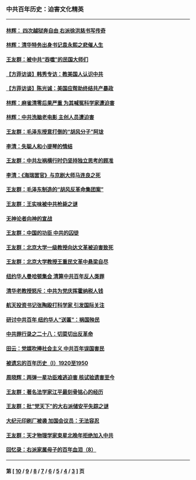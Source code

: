 ### 中共百年历史：迫害文化精英
---
#### [林辉： 四次越狱奔自由 右派徐洪慈书写传奇](../../pages/nf1176111/n14010438.md?06200430) 
#### [林辉：清华特务出身书记袁永熙之悲催人生](../../pages/nf1176111/n13997413.md?06200430) 
#### [王友群：被中共“吞噬”的民国大师们](../../pages/nf1176111/n13942620.md?06200430) 
#### [【方菲访谈】韩秀专访：教美国人认识中共](../../pages/nf1176111/n13821310.md?06200430) 
#### [【方菲访谈】陈光诚：美国应帮助终结共产暴政](../../pages/nf1176111/n13759521.md?06200430) 
#### [林辉：麻雀清零后果严重 为其喊冤科学家遭迫害](../../pages/nf1176111/n13746900.md?06200430) 
#### [林辉：中共洗脑老电影 主创人员遭迫害](../../pages/nf1176111/n13699437.md?06200430) 
#### [王友群：毛泽东授意打倒的“胡风分子”阿垅](../../pages/nf1176111/n13592541.md?06200430) 
#### [李清：失聪人和小提琴的情结](../../pages/nf1176111/n13459280.md?06200430) 
#### [王友群：中共左祸横行时仍坚持独立思考的顾准](../../pages/nf1176111/n13444722.md?06200430) 
#### [李清：《海瑞罢官》与京剧大师马连良之死](../../pages/nf1176111/n13412316.md?06200430) 
#### [王友群：毛泽东制造的“胡风反革命集团案”](../../pages/nf1176111/n13324909.md?06200430) 
#### [王友群：王实味被中共枪毙之谜](../../pages/nf1176111/n13307502.md?06200430) 
#### [无神论者向神的宣战](../../pages/nf1176111/n13281535.md?06200430) 
#### [王友群：中国的功臣 中共的囚徒](../../pages/nf1176111/n13291790.md?06200430) 
#### [王友群：北京大学一级教授向达文革被迫害致死](../../pages/nf1176111/n13150966.md?06200430) 
#### [王友群：北京大学教授王重民文革中悬梁自尽](../../pages/nf1176111/n13084645.md?06200430) 
#### [纽约华人曼哈顿集会 清算中共百年反人类罪](../../pages/nf1176111/n13084157.md?06200430) 
#### [清华老教授怒斥：中共为党庆挥霍纳税人钱](../../pages/nf1176111/n13071430.md?06200430) 
#### [航天投资书记张陶殴打科学家 引发国际关注](../../pages/nf1176111/n13069132.md?06200430) 
#### [研讨中共百年 纽约华人“送匾”：祸国殃民](../../pages/nf1176111/n13057367.md?06200430) 
#### [中共罪行录之二十八：切菜切出反革命](../../pages/nf1176111/n13030600.md?06200430) 
#### [田云：党媒吹捧社会主义 中共百年误国害民](../../pages/nf1176111/n13006682.md?06200430) 
#### [被遗忘的百年历史（I）1920至1950](../../pages/nf1176111/n12986411.md?06200430) 
#### [周晓辉：两弹一星功臣难逃迫害 核试验遗害至今](../../pages/nf1176111/n12974997.md?06200430) 
#### [王友群：著名法学家江平最刻骨铭心的经历](../../pages/nf1176111/n12970787.md?06200430) 
#### [王友群：批“党天下”的大右派储安平失踪之谜](../../pages/nf1176111/n12954229.md?06200430) 
#### [大纪元印刷厂被袭 加国会议员：无法容忍](../../pages/nf1176111/n12883028.md?06200430) 
#### [王友群：天才物理学家束星北晚年拒绝加入中共](../../pages/nf1176111/n12792913.md?06200430) 
#### [回忆录：右派家属母子的百年血泪（8）](../../pages/nf1176111/n12706196.md?06200430) 

---
#### 第 [ [10](./10.md?06200430) / [9](./9.md?06200430) / [8](./8.md?06200430) / [7](./7.md?06200430) / [6](./6.md?06200430) / [5](./5.md?06200430) / [4](./4.md?06200430) / [3](./3.md?06200430) ] 页
